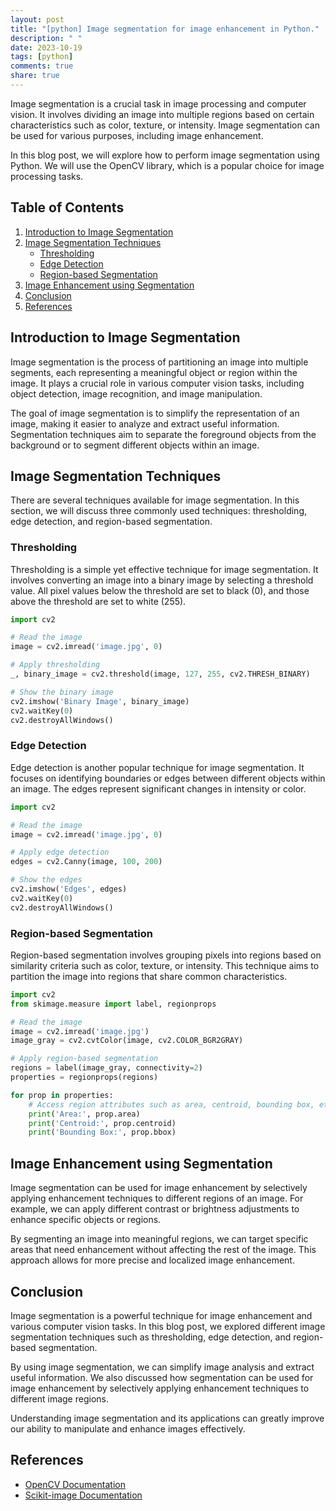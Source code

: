 ```yaml
---
layout: post
title: "[python] Image segmentation for image enhancement in Python."
description: " "
date: 2023-10-19
tags: [python]
comments: true
share: true
---
```


Image segmentation is a crucial task in image processing and computer vision. It involves dividing an image into multiple regions based on certain characteristics such as color, texture, or intensity. Image segmentation can be used for various purposes, including image enhancement.

In this blog post, we will explore how to perform image segmentation using Python. We will use the OpenCV library, which is a popular choice for image processing tasks.

## Table of Contents
1. [Introduction to Image Segmentation](#introduction-to-image-segmentation)
2. [Image Segmentation Techniques](#image-segmentation-techniques)
   - [Thresholding](#thresholding)
   - [Edge Detection](#edge-detection)
   - [Region-based Segmentation](#region-based-segmentation)
3. [Image Enhancement using Segmentation](#image-enhancement-using-segmentation)
4. [Conclusion](#conclusion)
5. [References](#references)

## Introduction to Image Segmentation

Image segmentation is the process of partitioning an image into multiple segments, each representing a meaningful object or region within the image. It plays a crucial role in various computer vision tasks, including object detection, image recognition, and image manipulation.

The goal of image segmentation is to simplify the representation of an image, making it easier to analyze and extract useful information. Segmentation techniques aim to separate the foreground objects from the background or to segment different objects within an image.

## Image Segmentation Techniques

There are several techniques available for image segmentation. In this section, we will discuss three commonly used techniques: thresholding, edge detection, and region-based segmentation.

### Thresholding

Thresholding is a simple yet effective technique for image segmentation. It involves converting an image into a binary image by selecting a threshold value. All pixel values below the threshold are set to black (0), and those above the threshold are set to white (255).

```python
import cv2

# Read the image
image = cv2.imread('image.jpg', 0)

# Apply thresholding
_, binary_image = cv2.threshold(image, 127, 255, cv2.THRESH_BINARY)

# Show the binary image
cv2.imshow('Binary Image', binary_image)
cv2.waitKey(0)
cv2.destroyAllWindows()
```

### Edge Detection

Edge detection is another popular technique for image segmentation. It focuses on identifying boundaries or edges between different objects within an image. The edges represent significant changes in intensity or color.

```python
import cv2

# Read the image
image = cv2.imread('image.jpg', 0)

# Apply edge detection
edges = cv2.Canny(image, 100, 200)

# Show the edges
cv2.imshow('Edges', edges)
cv2.waitKey(0)
cv2.destroyAllWindows()
```

### Region-based Segmentation

Region-based segmentation involves grouping pixels into regions based on similarity criteria such as color, texture, or intensity. This technique aims to partition the image into regions that share common characteristics.

```python
import cv2
from skimage.measure import label, regionprops

# Read the image
image = cv2.imread('image.jpg')
image_gray = cv2.cvtColor(image, cv2.COLOR_BGR2GRAY)

# Apply region-based segmentation
regions = label(image_gray, connectivity=2)
properties = regionprops(regions)

for prop in properties:
    # Access region attributes such as area, centroid, bounding box, etc.
    print('Area:', prop.area)
    print('Centroid:', prop.centroid)
    print('Bounding Box:', prop.bbox)
```

## Image Enhancement using Segmentation

Image segmentation can be used for image enhancement by selectively applying enhancement techniques to different regions of an image. For example, we can apply different contrast or brightness adjustments to enhance specific objects or regions.

By segmenting an image into meaningful regions, we can target specific areas that need enhancement without affecting the rest of the image. This approach allows for more precise and localized image enhancement.

## Conclusion

Image segmentation is a powerful technique for image enhancement and various computer vision tasks. In this blog post, we explored different image segmentation techniques such as thresholding, edge detection, and region-based segmentation.

By using image segmentation, we can simplify image analysis and extract useful information. We also discussed how segmentation can be used for image enhancement by selectively applying enhancement techniques to different image regions.

Understanding image segmentation and its applications can greatly improve our ability to manipulate and enhance images effectively.

## References

- [OpenCV Documentation](https://docs.opencv.org)
- [Scikit-image Documentation](https://scikit-image.org/docs/stable/)